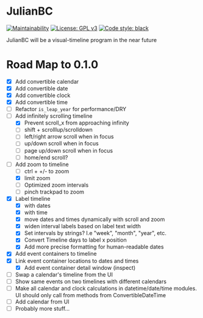 # JulianBC
[![Maintainability](https://api.codeclimate.com/v1/badges/f8f0b0fd2b59791f4c87/maintainability)](https://codeclimate.com/github/xayhewalo/julianbc/maintainability)
[![License: GPL v3](https://img.shields.io/badge/License-GPLv3-blue.svg)](https://www.gnu.org/licenses/gpl-3.0)
[![Code style: black](https://img.shields.io/badge/code%20style-black-000000.svg)](https://github.com/psf/black)

JulianBC will be a visual-timeline program in the near future

# Road Map to 0.1.0
- [X] Add convertible calendar
- [X] Add convertible date
- [X] Add convertible clock
- [X] Add convertible time
- [ ] Refactor `is_leap_year` for performance/DRY
- [ ] Add infinitely scrolling timeline
    - [X] Prevent scroll_x from approaching infinity
    - [ ] shift + scrolllup/scrolldown
    - [ ] left/right arrow scroll when in focus
    - [ ] up/down scroll when in focus
    - [ ] page up/down scroll when in focus
    - [ ] home/end scroll?
- [ ] Add zoom to timeline
    - [ ] ctrl + +/- to zoom
    - [X] limit zoom
    - [ ] Optimized zoom intervals
    - [ ] pinch trackpad to zoom
- [X] Label timeline
    - [X] with dates
    - [X] with time
    - [X] move dates and times dynamically with scroll and zoom
    - [X] widen interval labels based on label text width
    - [X] Set intervals by strings? I.e "week", "month", "year", etc.
    - [X] Convert Timeline days to label x position
    - [X] Add more precise formatting for human-readable dates
- [X] Add event containers to timeline
- [X] Link event container locations to dates and times
    - [X] Add event container detail window (inspect)
- [ ] Swap a calendar's timeline from the UI
- [ ] Show same events on two timelines with different calendars
- [ ] Make all calendar and clock calculations in datetime/date/time modules. UI should only call from methods from ConvertibleDateTime
- [ ] Add calendar from UI
- [ ] Probably more stuff...